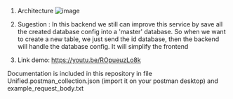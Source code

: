 1. Architecture
![image](https://github.com/user-attachments/assets/aed2853e-e10d-4da1-9217-4719c330ca4a)

2. Sugestion :
   In this backend we still can improve this service by save all the created database config into a 'master' database.
   So when we want to create a new table, we just send the id database, then the backend will handle the database config.
   It will simplify the frontend

3. Link demo:
   https://youtu.be/ROpueuzLo8k
   
Documentation is included in this repository in file Unified.postman_collection.json (import it on your postman desktop) and example_request_body.txt
